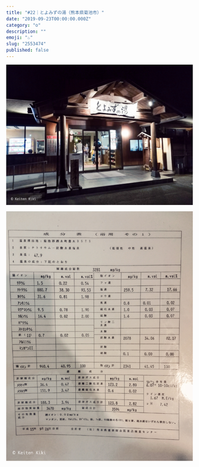 ```yaml
---
title: "#22｜とよみずの湯（熊本県菊池市）"
date: "2019-09-23T00:00:00.000Z"
category: "o"
description: ""
emoji: "♨️"
slug: "2553474"
published: false
---
```


![♨](01.jpg)

![♨](02.jpg)
